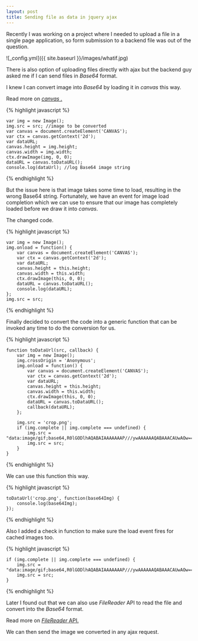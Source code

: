 ```yaml
---
layout: post
title: Sending file as data in jquery ajax
---
```


Recently I was working on a project where I needed to upload a file in a single page application, so form submission to a backend file was out of the question.

![_config.yml]({{ site.baseurl }}/images/whatif.jpg)

There is also option of uploading files directly with ajax but the backend guy asked me if I can send files in _Base64_ format. 

I knew I can convert image into _Base64_ by loading it in _canvas_ this way.

Read more on [_canvas_ .](https://developer.mozilla.org/en/docs/Web/API/FileReader)
 
{% highlight javascript %}

    var img = new Image();
    img.src = src; //image to be converted
    var canvas = document.createElement('CANVAS');
    var ctx = canvas.getContext('2d');
    var dataURL;
    canvas.height = img.height;
    canvas.width = img.width;
    ctx.drawImage(img, 0, 0);
    dataURL = canvas.toDataURL();
    console.log(dataUrl); //log Base64 image string
    
{% endhighlight %} 

 But the issue here is that image takes some time to load, resulting in the wrong Base64 string. Fortunately, we have an event for image load completion which we can use to ensure that our image has completely loaded before we draw it into _canvas_.
 
 The changed code.
 
 {% highlight javascript %}
 
    var img = new Image();
    img.onload = function() {
        var canvas = document.createElement('CANVAS');
        var ctx = canvas.getContext('2d');
        var dataURL;
        canvas.height = this.height;
        canvas.width = this.width;
        ctx.drawImage(this, 0, 0);
        dataURL = canvas.toDataURL();
        console.log(dataURL);
    };
    img.src = src;
    
 {% endhighlight %} 	

Finally decided to convert the code into a generic function that can be invoked any time to do the conversion for us.

 {% highlight javascript %}
 
    function toDataUrl(src, callback) {
 	    var img = new Image();
 	    img.crossOrigin = 'Anonymous';
 	    img.onload = function() {
 		    var canvas = document.createElement('CANVAS');
 		    var ctx = canvas.getContext('2d');
 		    var dataURL;
 		    canvas.height = this.height;
 		    canvas.width = this.width;
 		    ctx.drawImage(this, 0, 0);
 		    dataURL = canvas.toDataURL();
 		    callback(dataURL);
 	    };
 	    
 	    img.src = 'crop.png';
 	    if (img.complete || img.complete === undefined) {
 		    img.src = "data:image/gif;base64,R0lGODlhAQABAIAAAAAAAP///ywAAAAAAQABAAACAUwAOw==";
 		    img.src = src;
 	    }
    }
        
 {% endhighlight %} 	

We can use this function this way.

 {% highlight javascript %}
 
    toDataUrl('crop.png', function(base64Img) {
 	    console.log(base64Img);
    });
    
 {% endhighlight %}
 	
Also I added a check in function to make sure the load event fires for cached images too.

 {% highlight javascript %}
 
    if (img.complete || img.complete === undefined) {
        img.src = "data:image/gif;base64,R0lGODlhAQABAIAAAAAAAP///ywAAAAAAQABAAACAUwAOw==";
        img.src = src;
    }
    
 {% endhighlight %}
 
Later I found out that we can also use _FileReader_ API to read the file and convert into the _Base64_ format.

Read more on [_FileReader_ API.](https://developer.mozilla.org/en/docs/Web/API/FileReader)
    
We can then send the image we converted in any ajax request.      